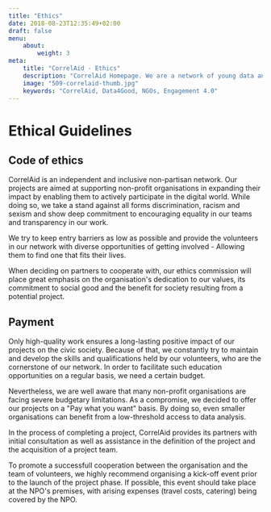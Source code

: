 ```yaml
---
title: "Ethics"
date: 2018-08-23T12:35:49+02:00
draft: false
menu: 
    about:
        weight: 3
meta:
    title: "CorrelAid - Ethics"
    description: "CorrelAid Homepage. We are a network of young data analysts that wants to change the world with a more inclusive, integrated and innovative approach to data analysis."
    image: "509-correlaid-thumb.jpg"
    keywords: "CorrelAid, Data4Good, NGOs, Engagement 4.0"
---
```



# Ethical Guidelines

## Code of ethics

CorrelAid is an independent and inclusive non-partisan network. Our projects are aimed at supporting non-profit organisations in expanding their impact by enabling them to actively participate in the digital world. While doing so, we take a stand against all forms discrimination, racism and sexism and show deep commitment to encouraging equality in our teams and transparency in our work.

We try to keep entry barriers as low as possible and provide the volunteers in our network with diverse opportunities of getting involved - Allowing them to find one that fits their lives.

When deciding on partners to cooperate with, our ethics commission will place great emphasis on the organisation's dedication to our values, its commitment to social good and the benefit for society resulting from a potential project. 

## Payment

Only high-quality work ensures a long-lasting positive impact of our projects on the civic society. Because of that, we constantly try to maintain and develop the skills and qualifications held by our volunteers, who are the cornerstone of our network. In order to facilitate such education opportunities on a regular basis, we need a certain budget.

Nevertheless, we are well aware that many non-profit organisations are facing severe budgetary limitations. As a compromise, we decided to offer our projects on a "Pay what you want" basis. By doing so, even smaller organisations can benefit from a low-threshold access to data analysis. 

In the process of completing a project, CorrelAid provides its partners with initial consultation as well as assistance in the definition of the project and the acquisition of a project team.

To promote a successfull cooperation between the organisation and the team of volunteers, we highly recommend organising a kick-off event prior to the launch of the project phase. If possible, this event should take place at the NPO's premises, with arising expenses (travel costs, catering) being covered by the NPO.